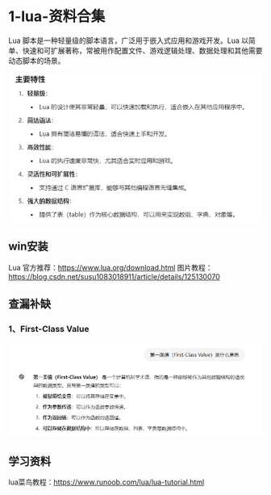 # 1-lua-资料合集
Lua 脚本是一种轻量级的脚本语言，广泛用于嵌入式应用和游戏开发。Lua 以简单、快速和可扩展著称，常被用作配置文件、游戏逻辑处理、数据处理和其他需要动态脚本的场景。

![2024-10-12-00-04-36.png](./images/2024-10-12-00-04-36.png)

## win安装
Lua 官方推荐：https://www.lua.org/download.html
图片教程：https://blog.csdn.net/susu1083018911/article/details/125130070


## 查漏补缺
### 1、First-Class Value
![2024-10-12-02-07-02.png](./images/2024-10-12-02-07-02.png)



## 学习资料
lua菜鸟教程：https://www.runoob.com/lua/lua-tutorial.html
